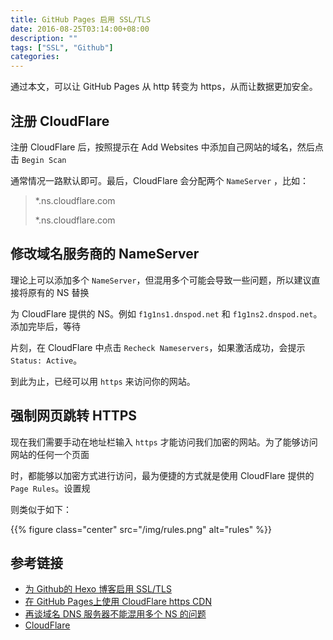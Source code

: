 ```yaml
---
title: GitHub Pages 启用 SSL/TLS
date: 2016-08-25T03:14:00+08:00
description: ""
tags: ["SSL", "Github"]
categories:
---
```

通过本文，可以让 GitHub Pages 从 http 转变为 https，从而让数据更加安全。

<!--more-->
## 注册 CloudFlare

注册 CloudFlare 后，按照提示在 Add Websites 中添加自己网站的域名，然后点击 `Begin Scan`

通常情况一路默认即可。最后，CloudFlare 会分配两个 `NameServer` ，比如：

> *.ns.cloudflare.com
>
> *.ns.cloudflare.com



## 修改域名服务商的 NameServer

理论上可以添加多个 `NameServer`，但混用多个可能会导致一些问题，所以建议直接将原有的 NS 替换

为 CloudFlare 提供的 NS。例如 `f1g1ns1.dnspod.net` 和 `f1g1ns2.dnspod.net`。添加完毕后，等待

片刻，在 CloudFlare 中点击 `Recheck Nameservers`，如果激活成功，会提示 `Status: Active`。

到此为止，已经可以用 `https` 来访问你的网站。



## 强制网页跳转 HTTPS

现在我们需要手动在地址栏输入 `https` 才能访问我们加密的网站。为了能够访问网站的任何一个页面

时，都能够以加密方式进行访问，最为便捷的方式就是使用 CloudFlare 提供的 `Page Rules`。设置规

则类似于如下：

{{% figure class="center" src="/img/rules.png" alt="rules" %}}

## 参考链接

* [为 Github的 Hexo 博客启用 SSL/TLS](https://g2ex.github.io/2015/10/14/Hexo-with-SSL-Hosted-on-Github-Page/)
* [在 GitHub Pages上使用 CloudFlare https CDN](https://blog.chionlab.moe/2016/01/28/github-pages-with-https/)
* [再谈域名 DNS 服务器不能混用多个 NS 的问题](http://wangye.org/blog/archives/196/)
* [CloudFlare](https://www.cloudflare.com)